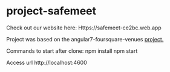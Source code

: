 # project-safemeet

Check out our website here:
Https://safemeet-ce2bc.web.app

Project was based on the angular7-foursquare-venues [project.](https://github.com/kiril6/angular7-foursquare-venues?fbclid=IwAR2nq37YFU-3boXqtobgne2eFsFBGkNhhBcJtz9On1QvM7vnq-0K6GiBDtI)

Commands to start after clone:
npm install
npm start

Access url http://localhost:4600
